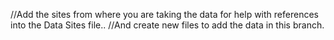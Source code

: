 //Add the sites from where you are taking the data for help with references into the Data Sites file..
//And create new files to add the data in this branch.
